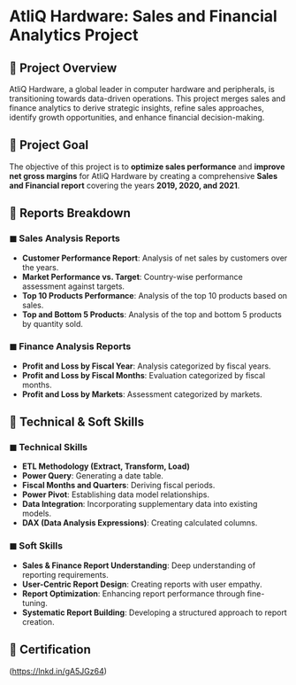 # AtliQ Hardware: Sales and Financial Analytics Project

## 🔹 Project Overview
AtliQ Hardware, a global leader in computer hardware and peripherals, is transitioning towards data-driven operations. This project merges sales and finance analytics to derive strategic insights, refine sales approaches, identify growth opportunities, and enhance financial decision-making.

## 🔹 Project Goal
The objective of this project is to **optimize sales performance** and **improve net gross margins** for AtliQ Hardware by creating a comprehensive **Sales and Financial report** covering the years **2019, 2020, and 2021**.

## 🔹 Reports Breakdown

### ◼ Sales Analysis Reports
- **Customer Performance Report**: Analysis of net sales by customers over the years.
- **Market Performance vs. Target**: Country-wise performance assessment against targets.
- **Top 10 Products Performance**: Analysis of the top 10 products based on sales.
- **Top and Bottom 5 Products**: Analysis of the top and bottom 5 products by quantity sold.

### ◼ Finance Analysis Reports
- **Profit and Loss by Fiscal Year**: Analysis categorized by fiscal years.
- **Profit and Loss by Fiscal Months**: Evaluation categorized by fiscal months.
- **Profit and Loss by Markets**: Assessment categorized by markets.

## 🔹 Technical & Soft Skills

### ◼ Technical Skills
- **ETL Methodology (Extract, Transform, Load)**
- **Power Query**: Generating a date table.
- **Fiscal Months and Quarters**: Deriving fiscal periods.
- **Power Pivot**: Establishing data model relationships.
- **Data Integration**: Incorporating supplementary data into existing models.
- **DAX (Data Analysis Expressions)**: Creating calculated columns.

### ◼ Soft Skills
- **Sales & Finance Report Understanding**: Deep understanding of reporting requirements.
- **User-Centric Report Design**: Creating reports with user empathy.
- **Report Optimization**: Enhancing report performance through fine-tuning.
- **Systematic Report Building**: Developing a structured approach to report creation.

## 🌟 Certification

(https://lnkd.in/gA5JGz64)

